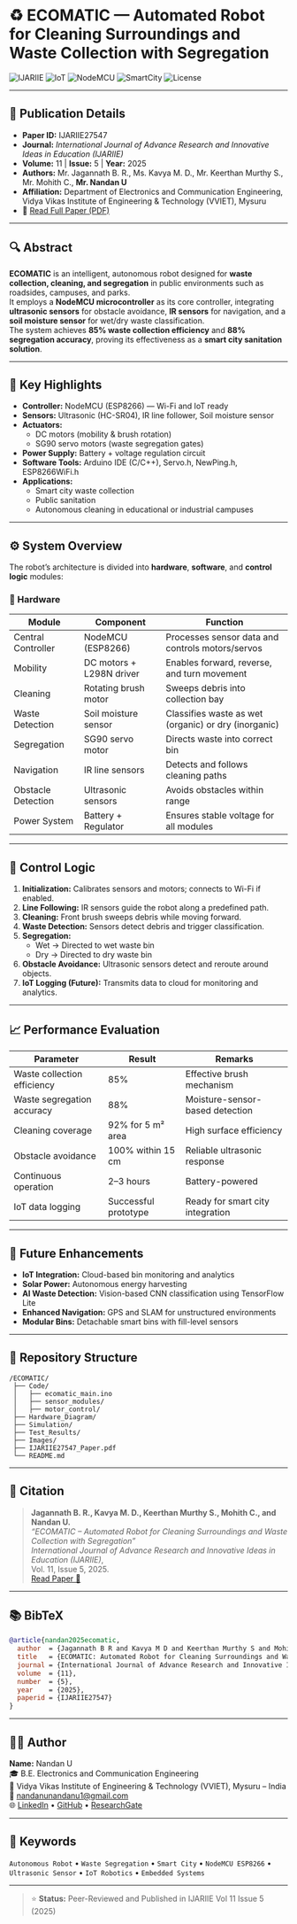 # ♻️ ECOMATIC — Automated Robot for Cleaning Surroundings and Waste Collection with Segregation

![IJARIIE](https://img.shields.io/badge/IJARIIE-Published-blue?style=for-the-badge)
![IoT](https://img.shields.io/badge/IoT-Enabled-orange?style=for-the-badge)
![NodeMCU](https://img.shields.io/badge/NodeMCU-ESP8266-green?style=for-the-badge)
![SmartCity](https://img.shields.io/badge/Smart_City-Automation-lightblue?style=for-the-badge)
![License](https://img.shields.io/badge/License-Academic_Publication-lightgrey?style=for-the-badge)

---

## 📄 Publication Details
- **Paper ID:** IJARIIE27547  
- **Journal:** *International Journal of Advance Research and Innovative Ideas in Education (IJARIIE)*  
- **Volume:** 11 | **Issue:** 5 | **Year:** 2025  
- **Authors:** Mr. Jagannath B. R., Ms. Kavya M. D., Mr. Keerthan Murthy S., Mr. Mohith C., **Mr. Nandan U**  
- **Affiliation:** Department of Electronics and Communication Engineering, Vidya Vikas Institute of Engineering & Technology (VVIET), Mysuru  
- 📎 [Read Full Paper (PDF)](https://ijariie.com/FormDetails.aspx?MenuScriptId=27547)

---

## 🔍 Abstract
**ECOMATIC** is an intelligent, autonomous robot designed for **waste collection, cleaning, and segregation** in public environments such as roadsides, campuses, and parks.  
It employs a **NodeMCU microcontroller** as its core controller, integrating **ultrasonic sensors** for obstacle avoidance, **IR sensors** for navigation, and a **soil moisture sensor** for wet/dry waste classification.  
The system achieves **85% waste collection efficiency** and **88% segregation accuracy**, proving its effectiveness as a **smart city sanitation solution**.

---

## 🧠 Key Highlights
- **Controller:** NodeMCU (ESP8266) — Wi-Fi and IoT ready  
- **Sensors:** Ultrasonic (HC-SR04), IR line follower, Soil moisture sensor  
- **Actuators:**  
  - DC motors (mobility & brush rotation)  
  - SG90 servo motors (waste segregation gates)  
- **Power Supply:** Battery + voltage regulation circuit  
- **Software Tools:** Arduino IDE (C/C++), Servo.h, NewPing.h, ESP8266WiFi.h  
- **Applications:**  
  - Smart city waste collection  
  - Public sanitation  
  - Autonomous cleaning in educational or industrial campuses  

---

## ⚙️ System Overview
The robot’s architecture is divided into **hardware**, **software**, and **control logic** modules:

### 🔧 Hardware
| Module | Component | Function |
|--------|------------|-----------|
| Central Controller | NodeMCU (ESP8266) | Processes sensor data and controls motors/servos |
| Mobility | DC motors + L298N driver | Enables forward, reverse, and turn movement |
| Cleaning | Rotating brush motor | Sweeps debris into collection bay |
| Waste Detection | Soil moisture sensor | Classifies waste as wet (organic) or dry (inorganic) |
| Segregation | SG90 servo motor | Directs waste into correct bin |
| Navigation | IR line sensors | Detects and follows cleaning paths |
| Obstacle Detection | Ultrasonic sensors | Avoids obstacles within range |
| Power System | Battery + Regulator | Ensures stable voltage for all modules |

---

## 🧭 Control Logic
1. **Initialization:** Calibrates sensors and motors; connects to Wi-Fi if enabled.  
2. **Line Following:** IR sensors guide the robot along a predefined path.  
3. **Cleaning:** Front brush sweeps debris while moving forward.  
4. **Waste Detection:** Sensors detect debris and trigger classification.  
5. **Segregation:**  
   - Wet → Directed to wet waste bin  
   - Dry → Directed to dry waste bin  
6. **Obstacle Avoidance:** Ultrasonic sensors detect and reroute around objects.  
7. **IoT Logging (Future):** Transmits data to cloud for monitoring and analytics.

---

## 📈 Performance Evaluation
| Parameter | Result | Remarks |
|------------|---------|----------|
| Waste collection efficiency | 85% | Effective brush mechanism |
| Waste segregation accuracy | 88% | Moisture-sensor-based detection |
| Cleaning coverage | 92% for 5 m² area | High surface efficiency |
| Obstacle avoidance | 100% within 15 cm | Reliable ultrasonic response |
| Continuous operation | 2–3 hours | Battery-powered |
| IoT data logging | Successful prototype | Ready for smart city integration |

---

## 🌱 Future Enhancements
- **IoT Integration:** Cloud-based bin monitoring and analytics  
- **Solar Power:** Autonomous energy harvesting  
- **AI Waste Detection:** Vision-based CNN classification using TensorFlow Lite  
- **Enhanced Navigation:** GPS and SLAM for unstructured environments  
- **Modular Bins:** Detachable smart bins with fill-level sensors  

---

## 🧩 Repository Structure
```
/ECOMATIC/
 ├── Code/
 │   ├── ecomatic_main.ino
 │   ├── sensor_modules/
 │   ├── motor_control/
 ├── Hardware_Diagram/
 ├── Simulation/
 ├── Test_Results/
 ├── Images/
 ├── IJARIIE27547_Paper.pdf
 └── README.md
```

---

## 📘 Citation
> **Jagannath B. R., Kavya M. D., Keerthan Murthy S., Mohith C., and Nandan U.**  
> *“ECOMATIC – Automated Robot for Cleaning Surroundings and Waste Collection with Segregation”*  
> *International Journal of Advance Research and Innovative Ideas in Education (IJARIIE)*,  
> Vol. 11, Issue 5, 2025.  
> [Read Paper 📄](https://ijariie.com/FormDetails.aspx?MenuScriptId=27547)

---

## 📚 BibTeX
```bibtex
@article{nandan2025ecomatic,
  author  = {Jagannath B R and Kavya M D and Keerthan Murthy S and Mohith C and Nandan U},
  title   = {ECOMATIC: Automated Robot for Cleaning Surroundings and Waste Collection with Segregation},
  journal = {International Journal of Advance Research and Innovative Ideas in Education (IJARIIE)},
  volume  = {11},
  number  = {5},
  year    = {2025},
  paperid = {IJARIIE27547}
}
```

---

## 👨‍💻 Author
**Name:** Nandan U  
🎓 B.E. Electronics and Communication Engineering  
🏫 Vidya Vikas Institute of Engineering & Technology (VVIET), Mysuru – India  
📧 nandanunandanu1@gmail.com  
🌐 [LinkedIn](https://www.linkedin.com/in/nandan-u-473a85226/) • [GitHub](https://github.com/Nandronic) • [ResearchGate](#)

---

## 🏁 Keywords
`Autonomous Robot` • `Waste Segregation` • `Smart City` • `NodeMCU ESP8266` • `Ultrasonic Sensor` • `IoT Robotics` • `Embedded Systems`

---

> ⭐ **Status:** Peer-Reviewed and Published in IJARIIE Vol 11 Issue 5 (2025)
